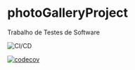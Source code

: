 # photoGalleryProject
Trabalho de Testes de Software


![CI/CD](https://github.com/clapscofield/photoGalleryProject/workflows/CI/CD/badge.svg)

[![codecov](https://codecov.io/gh/clapscofield/photoGalleryProject/branch/master/graph/badge.svg)](https://codecov.io/gh/clapscofield/photoGalleryProject)
